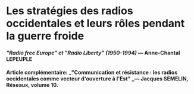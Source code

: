 # Les stratégies des radios occidentales et leurs rôles pendant la guerre froide

#### 

#### _"Radio free Europe" et "Radio Liberty" \(1950-1994\)_ — Anne-Chantal LEPEUPLE

#### 

#### Article complémentaire: _"Communication et résistance : les radios occidentales comme vecteur d'ouverture à l'Est" _— Jacques SEMELIN, Réseaux, volume 10.



